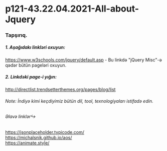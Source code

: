 # p121-43.22.04.2021-All-about-Jquery




### Tapşırıq.


##### 1. Aşağıdakı linkləri oxuyun:
https://www.w3schools.com/jquery/default.asp - Bu linkdə "jQuery Misc"-ə qədər bütün pageləri oxuyun.


##### 2. Linkdəki page-i yığın:
http://directlist.trendsetterthemes.org/pages/blog/list


###### _Note: İndiyə kimi keçdiyimiz bütün dil, tool, texnologiyaları istifadə edin._

###### _Əlavə linklər↪️_
https://jsonplaceholder.typicode.com/<br />
https://michalsnik.github.io/aos/<br />
https://animate.style/<br />
